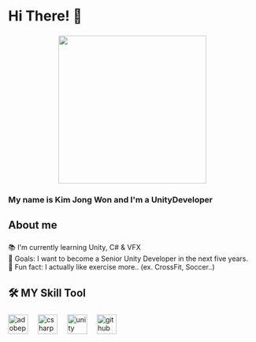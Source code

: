 
###

<h1 align="left">Hi There! 👋</h1>

###

<div align="center">
  <img src= "https://media.tenor.com/A-xepNszV9YAAAAj/ai-bot.gif](https://media.tenor.com/A-xepNszV9YAAAAj/ai-bot.gif" width="300"><br>
</div>

<h3 align="left">My name is Kim Jong Won and I'm a UnityDeveloper</h3>

###

<h2 align="left">About me</h2>

###

<p align="left">📚 I'm currently learning Unity, C# & VFX<br>🎯 Goals: I want to become a Senior Unity Developer in the next five years.<br>🎲 Fun fact: I actually like exercise more.. (ex. CrossFit, Soccer..)</p>

###

<h2 align="left">🛠️ MY Skill Tool</h2>

###

<div align="left">
  <img src="https://skillicons.dev/icons?i=ps" height="40" alt="adobephotoshop logo"  />
  <img width="12" />
  <img src="https://skillicons.dev/icons?i=cs" height="40" alt="csharp logo"  />
  <img width="12" />
  <img src="https://skillicons.dev/icons?i=unity" height="40" alt="unity logo"  />
  <img width="12" />
  <img src="https://skillicons.dev/icons?i=github" height="40" alt="github logo"  />
</div>

###
